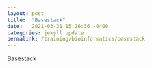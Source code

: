 ```yaml
---
layout: post
title:  "Basestack"
date:   2021-03-31 15:26:36 -0400
categories: jekyll update
permalink: /training/bioinformatics/basestack
---
```


Basestack
